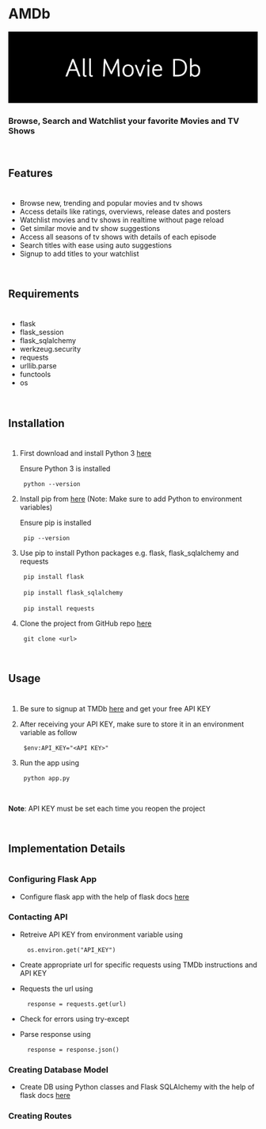 # AMDb 
![](./static/All_Movie_Db.png)

### Browse, Search and Watchlist your favorite Movies and TV Shows    
  
<br>

## Features
#
- Browse new, trending and popular movies and tv shows
- Access details like ratings, overviews, release dates and posters
- Watchlist movies and tv shows in realtime without page reload
- Get similar movie and tv show suggestions
- Access all seasons of tv shows with details of each episode
- Search titles with ease using auto suggestions
- Signup to add titles to your watchlist

<br>

## Requirements
#
- flask
- flask_session 
- flask_sqlalchemy
- werkzeug.security
- requests
- urllib.parse
- functools
- os

<br>

## Installation
#
1. First download and install Python 3 [here](https://www.python.org/downloads/)

    Ensure Python 3 is installed

        python --version

2. Install pip from [here](https://pip.pypa.io/en/stable/installation/) (Note: Make sure to add Python to environment variables)

    Ensure pip is installed

        pip --version

3. Use pip to install Python packages e.g. flask, flask_sqlalchemy and requests

        pip install flask

        pip install flask_sqlalchemy

        pip install requests
        
4. Clone the project from GitHub repo [here]()

        git clone <url>

<br>

## Usage
#
1. Be sure to signup at TMDb [here](https://www.themoviedb.org/) and get your free API KEY

2. After receiving your API KEY, make sure to store it in an environment variable as follow

        $env:API_KEY="<API KEY>"

3. Run the app using

        python app.py

<br>

**Note**: API KEY must be set each time you reopen the project

<br>

## Implementation Details
#
### Configuring Flask App

- Configure flask app with the help of flask docs [here](https://flask.palletsprojects.com/en/2.2.x/quickstart/)


### Contacting API

- Retreive API KEY from environment variable using

        os.environ.get("API_KEY")

- Create appropriate url for specific requests using TMDb instructions and API KEY
- Requests the url using

        response = requests.get(url)
- Check for errors using try-except
- Parse response using

        response = response.json()

### Creating Database Model

- Create DB using Python classes and Flask SQLAlchemy with the help of flask docs [here](https://flask-sqlalchemy.palletsprojects.com/en/3.0.x/)

### Creating Routes

